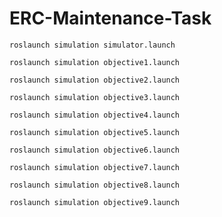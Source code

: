 # ERC-Maintenance-Task

```
roslaunch simulation simulator.launch
```
```
roslaunch simulation objective1.launch
```
```
roslaunch simulation objective2.launch
```
```
roslaunch simulation objective3.launch
```
```
roslaunch simulation objective4.launch
```
```
roslaunch simulation objective5.launch
```
```
roslaunch simulation objective6.launch
```
```
roslaunch simulation objective7.launch
```
```
roslaunch simulation objective8.launch
```
```
roslaunch simulation objective9.launch
```


